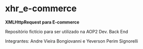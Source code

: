 # xhr_e-commerce


**XMLHttpRequest para E-commerce**

Repositório fictício para ser utilizado na AOP2 Dev. Back End

Integrantes: Andre Vieira Bongiovanni e Yeverson Perim Signorelli
